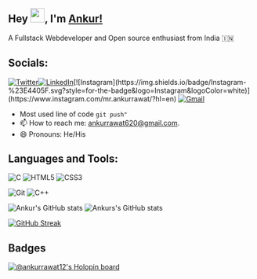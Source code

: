 <!---
Beast71421/Beast71421 is a ✨ special ✨ repository because its `README.md` (this file) appears on your GitHub profile.
You can click the Preview link to take a look at your changes.
--->
## Hey <img src="https://github.com/TheDudeThatCode/TheDudeThatCode/blob/master/Assets/Hi.gif" width="29">, I'm [Ankur!](https://linkfree.eddiehub.io/Ankurrawat-12) 

A Fullstack Webdeveloper and Open source enthusiast from India :india:

## Socials:

[![Twitter](https://img.shields.io/badge/Twitter-%231DA1F2.svg?style=for-the-badge&logo=Twitter&logoColor=white)](https://twitter.com/ankurrawat816)[![LinkedIn](https://img.shields.io/badge/linkedin-%230077B5.svg?style=for-the-badge&logo=linkedin&logoColor=white)]([https://www.linkedin.com/in/anshu-kumar-pathak/](https://www.linkedin.com/in/ankur-rawat-180999203/))[![Instagram](https://img.shields.io/badge/Instagram-%23E4405F.svg?style=for-the-badge&logo=Instagram&logoColor=white)](https://www.instagram.com/mr.ankurrawat/?hl=en) [![Gmail](https://img.shields.io/badge/Gmail-D14836?style=for-the-badge&logo=gmail&logoColor=white)](mailto:ankurrawat620@gmail.com)


- Most used line of code  `git push"`
- 📫 How to reach me: ankurrawat620@gmail.com.
- 😄 Pronouns: He/His

## Languages and Tools:

<!--- ![JavaScript](https://img.shields.io/badge/javascript-%23323330.svg?style=for-the-badge&logo=javascript&logoColor=%23F7DF1E)--->
<!--- ![NodeJS](https://img.shields.io/badge/node.js-6DA55F?style=for-the-badge&logo=node.js&logoColor=white) --->
<!--- ![MongoDB](https://img.shields.io/badge/MongoDB-%234ea94b.svg?style=for-the-badge&logo=mongodb&logoColor=white)--->
<!--- ![NPM](https://img.shields.io/badge/NPM-%23000000.svg?style=for-the-badge&logo=npm&logoColor=white)--->
<!--- ![React](https://img.shields.io/badge/react-%2320232a.svg?style=for-the-badge&logo=react&logoColor=%2361DAFB)--->
 ![C](https://img.shields.io/badge/c-%2300599C.svg?style=for-the-badge&logo=c&logoColor=white)
 ![HTML5](https://img.shields.io/badge/html-%23E34F26.svg?style=for-the-badge&logo=html5&logoColor=white)
 ![CSS3](https://img.shields.io/badge/css-%231572B6.svg?style=for-the-badge&logo=css3&logoColor=white)
<!--- ![bootstrap](https://img.shields.io/badge/Bootstrap-563D7C?style=for-the-badge&logo=bootstrap&logoColor=white)--->
 ![Git](https://img.shields.io/badge/git-%23F05033.svg?style=for-the-badge&logo=git&logoColor=white)
 ![C++](https://img.shields.io/badge/C%2B%2B-00599C?style=for-the-badge&logo=c%2B%2B&logoColor=white)
<!--- ![Express](https://img.shields.io/badge/Express.js-000000?style=for-the-badge&logo=express&logoColor=white)--->
<!--- ![jQuery](https://img.shields.io/badge/jquery-%230769AD.svg?style=for-the-badge&logo=jquery&logoColor=white)--->


  <!-- ![visitors](https://visitor-badge.glitch.me/badge?page_id=Ankurrawat-12.Ankurrawat-12&left_color=grey&right_color=blue) -->
  ![Ankur's GitHub stats](https://github-readme-stats.vercel.app/api?username=Ankurrawat-12&show_icons=true&theme=tokyonight)
  ![Ankurs's GitHub stats](https://github-readme-stats.vercel.app/api/top-langs?username=Ankurrawat-12&show_icons=true&locale=en&layout=compact&theme=onedark)
  
[![GitHub Streak](https://streak-stats.demolab.com?user=Ankurrawat-12&theme=vue-dark&hide_border=true&border_radius=5.2)](https://git.io/streak-stats)

## Badges
[![@ankurrawat12's Holopin board](https://holopin.me/ankurrawat12)](https://holopin.io/@ankurrawat12)
